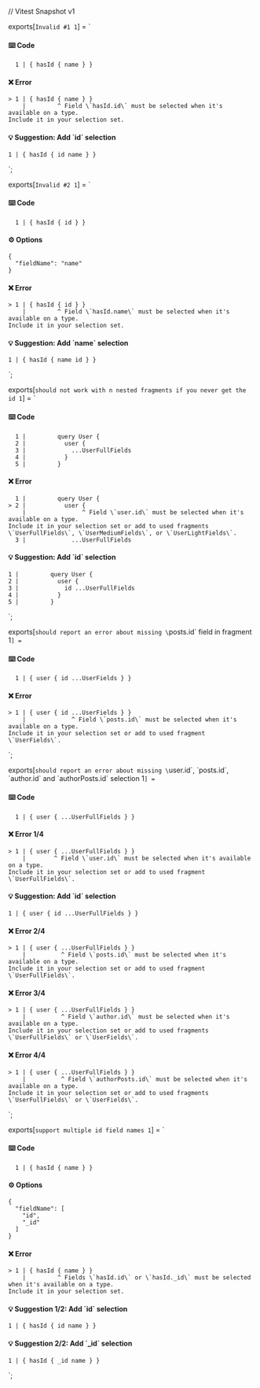 // Vitest Snapshot v1

exports[`Invalid #1 1`] = `
#### ⌨️ Code

      1 | { hasId { name } }

#### ❌ Error

    > 1 | { hasId { name } }
        |         ^ Field \`hasId.id\` must be selected when it's available on a type.
    Include it in your selection set.

#### 💡 Suggestion: Add \`id\` selection

    1 | { hasId { id name } }
`;

exports[`Invalid #2 1`] = `
#### ⌨️ Code

      1 | { hasId { id } }

#### ⚙️ Options

    {
      "fieldName": "name"
    }

#### ❌ Error

    > 1 | { hasId { id } }
        |         ^ Field \`hasId.name\` must be selected when it's available on a type.
    Include it in your selection set.

#### 💡 Suggestion: Add \`name\` selection

    1 | { hasId { name id } }
`;

exports[`should not work with n nested fragments if you never get the id 1`] = `
#### ⌨️ Code

      1 |         query User {
      2 |           user {
      3 |             ...UserFullFields
      4 |           }
      5 |         }

#### ❌ Error

      1 |         query User {
    > 2 |           user {
        |                ^ Field \`user.id\` must be selected when it's available on a type.
    Include it in your selection set or add to used fragments \`UserFullFields\`, \`UserMediumFields\`, or \`UserLightFields\`.
      3 |             ...UserFullFields

#### 💡 Suggestion: Add \`id\` selection

    1 |         query User {
    2 |           user {
    3 |             id ...UserFullFields
    4 |           }
    5 |         }
`;

exports[`should report an error about missing \`posts.id\` field in fragment 1`] = `
#### ⌨️ Code

      1 | { user { id ...UserFields } }

#### ❌ Error

    > 1 | { user { id ...UserFields } }
        |             ^ Field \`posts.id\` must be selected when it's available on a type.
    Include it in your selection set or add to used fragment \`UserFields\`.
`;

exports[`should report an error about missing \`user.id\`, \`posts.id\`, \`author.id\` and \`authorPosts.id\` selection 1`] = `
#### ⌨️ Code

      1 | { user { ...UserFullFields } }

#### ❌ Error 1/4

    > 1 | { user { ...UserFullFields } }
        |        ^ Field \`user.id\` must be selected when it's available on a type.
    Include it in your selection set or add to used fragment \`UserFullFields\`.

#### 💡 Suggestion: Add \`id\` selection

    1 | { user { id ...UserFullFields } }

#### ❌ Error 2/4

    > 1 | { user { ...UserFullFields } }
        |          ^ Field \`posts.id\` must be selected when it's available on a type.
    Include it in your selection set or add to used fragment \`UserFullFields\`.

#### ❌ Error 3/4

    > 1 | { user { ...UserFullFields } }
        |          ^ Field \`author.id\` must be selected when it's available on a type.
    Include it in your selection set or add to used fragments \`UserFullFields\` or \`UserFields\`.

#### ❌ Error 4/4

    > 1 | { user { ...UserFullFields } }
        |          ^ Field \`authorPosts.id\` must be selected when it's available on a type.
    Include it in your selection set or add to used fragments \`UserFullFields\` or \`UserFields\`.
`;

exports[`support multiple id field names 1`] = `
#### ⌨️ Code

      1 | { hasId { name } }

#### ⚙️ Options

    {
      "fieldName": [
        "id",
        "_id"
      ]
    }

#### ❌ Error

    > 1 | { hasId { name } }
        |         ^ Fields \`hasId.id\` or \`hasId._id\` must be selected when it's available on a type.
    Include it in your selection set.

#### 💡 Suggestion 1/2: Add \`id\` selection

    1 | { hasId { id name } }

#### 💡 Suggestion 2/2: Add \`_id\` selection

    1 | { hasId { _id name } }
`;
